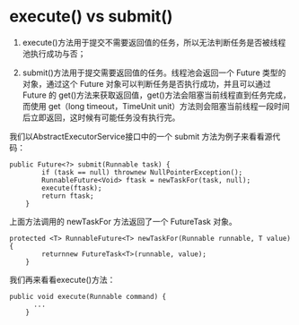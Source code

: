 # execute() vs submit()
1. execute()方法用于提交不需要返回值的任务，所以无法判断任务是否被线程池执行成功与否；

2. submit()方法用于提交需要返回值的任务。线程池会返回一个 Future 类型的对象，通过这个 Future 对象可以判断任务是否执行成功，并且可以通过 Future 的 get()方法来获取返回值，get()方法会阻塞当前线程直到任务完成，而使用 get（long timeout，TimeUnit unit）方法则会阻塞当前线程一段时间后立即返回，这时候有可能任务没有执行完。

我们以AbstractExecutorService接口中的一个 submit 方法为例子来看看源代码：
```
public Future<?> submit(Runnable task) {
        if (task == null) thrownew NullPointerException();
        RunnableFuture<Void> ftask = newTaskFor(task, null);
        execute(ftask);
        return ftask;
    }
```
上面方法调用的 newTaskFor 方法返回了一个 FutureTask 对象。
```
protected <T> RunnableFuture<T> newTaskFor(Runnable runnable, T value) {
        returnnew FutureTask<T>(runnable, value);
    }
```
我们再来看看execute()方法：
```
public void execute(Runnable command) {
      ...
    }
```